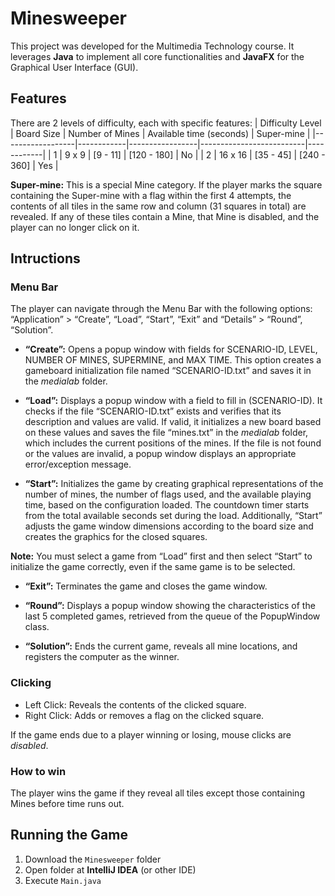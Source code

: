# Minesweeper

This project was developed for the Multimedia Technology course. It leverages **Java** to implement all core functionalities and **JavaFX** for the Graphical User Interface (GUI).

## Features

There are 2 levels of difficulty, each with specific features:
| Difficulty Level | Board Size | Number of Mines | Available time (seconds) | Super-mine |
|------------------|------------|-----------------|--------------------------|------------|
| 1                | 9 x 9      | [9 - 11]        | [120 - 180]              | No         |
| 2                | 16 x 16    | [35 - 45]       | [240 - 360]              | Yes        |


**Super-mine:** This is a special Mine category. If the player marks the square containing the Super-mine with a 
flag within the first 4 attempts, the contents of all tiles in the same row and column (31 squares in total) are revealed. 
If any of these tiles contain a Mine, that Mine is disabled, and the player can no longer click on it.


## Intructions

### Menu Bar
The player can navigate through the Menu Bar with the following options: “Application” > “Create”, “Load”, “Start”, “Exit” and “Details” > “Round”, “Solution”. 

- **“Create”:** Opens a popup window with fields for SCENARIO-ID, LEVEL, NUMBER OF MINES, SUPERMINE, and MAX TIME. This 
option creates a gameboard initialization file named “SCENARIO-ID.txt” and saves it in the  *medialab* folder.

- **“Load”:** Displays a popup window with a field to fill in (SCENARIO-ID). It checks if the file “SCENARIO-ID.txt” exists 
and verifies that its description and values are valid. If valid, it initializes a new board based on these values and saves 
the file “mines.txt” in the *medialab* folder, which includes the current positions of the mines. If the file is not found or the values 
are invalid, a popup window displays an appropriate error/exception message.

- **“Start”:** Initializes the game by creating graphical representations of the number of mines, the number of flags used, 
and the available playing time, based on the configuration loaded. The countdown timer starts from the total available seconds 
set during the load. Additionally, “Start” adjusts the game window dimensions according to the board size and creates the graphics for the closed squares.

**Note:** You must select a game from “Load” first and then select “Start” to initialize the game correctly, even if the same game is to be selected.

- **“Exit”:** Terminates the game and closes the game window.

- **“Round”:** Displays a popup window showing the characteristics of the last 5 completed games, retrieved from the queue of the PopupWindow class.

- **“Solution”:** Ends the current game, reveals all mine locations, and registers the computer as the winner.

### Clicking
- Left Click: Reveals the contents of the clicked square.
- Right Click: Adds or removes a flag on the clicked square.

If the game ends due to a player winning or losing, mouse clicks are *disabled*.

### How to win 
The player wins the game if they reveal all tiles except those containing Mines before time runs out.

## Running the Game
1. Download the `Minesweeper` folder
2. Open folder at **IntelliJ IDEA** (or other IDE)
3. Execute `Main.java`

